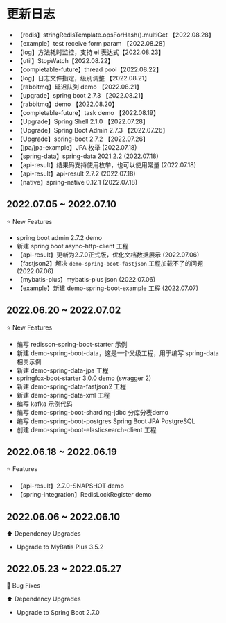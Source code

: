 # 更新日志

- 【redis】stringRedisTemplate.opsForHash().multiGet 【2022.08.28】
- 【example】test receive form param 【2022.08.28】
- 【log】方法耗时监控，支持 el 表达式【2022.08.23】
- 【util】StopWatch【2022.08.22】
- 【completable-future】thread pool【2022.08.22】
- 【log】日志文件指定，级别调整 【2022.08.21】
- 【rabbitmq】延迟队列 demo 【2022.08.21】
- 【upgrade】spring boot 2.7.3 【2022.08.21】
- 【rabbitmq】demo 【2022.08.20】
- 【completable-future】task demo 【2022.08.19】
- 【Upgrade】Spring Shell 2.1.0 【2022.07.28】
- 【Upgrade】Spring Boot Admin 2.7.3 【2022.07.26】
- 【Upgrade】spring-boot 2.7.2 【2022.07.26】
- 【jpa/jpa-example】JPA 枚举 (2022.07.18)
- 【spring-data】spring-data 2021.2.2 (2022.07.18)
- 【api-result】结果码支持使用枚举，也可以使用常量 (2022.07.18)
- 【api-result】api-result 2.7.2 (2022.07.18)
- 【native】spring-native 0.12.1 (2022.07.18)


## 2022.07.05 ~ 2022.07.10

:star: New Features

- spring boot admin 2.7.2 demo
- 新建 spring boot async-http-client 工程
- 【api-result】更新为2.7.0正式版，优化文档数据展示 (2022.07.06)
- 【fastjson2】解决 `demo-spring-boot-fastjson` 工程加载不了的问题 (2022.07.06)
- 【mybatis-plus】mybatis-plus json (2022.07.06)
- 【example】新建 demo-spring-boot-example 工程 (2022.07.07)


## 2022.06.20 ~ 2022.07.02

:star: New Features

- 编写 redisson-spring-boot-starter 示例
- 新建 demo-spring-boot-data，这是一个父级工程，用于编写 spring-data 相关示例
- 新建 demo-spring-data-jpa 工程
- springfox-boot-starter 3.0.0 demo (swagger 2)
- 新建 demo-spring-data-fastjson2 工程
- 新建 demo-spring-data-xml 工程
- 编写 kafka 示例代码
- 编写 demo-spring-boot-sharding-jdbc 分库分表demo
- 编写 demo-spring-boot-postgres Spring Boot JPA PostgreSQL 
- 创建 demo-spring-boot-elasticsearch-client 工程



## 2022.06.18 ~ 2022.06.19

:star: Features

- 【api-result】2.7.0-SNAPSHOT demo
- 【spring-integration】RedisLockRegister demo



## 2022.06.06 ~ 2022.06.10

:arrow_up: Dependency Upgrades

- Upgrade to MyBatis Plus 3.5.2



## 2022.05.23 ~ 2022.05.27

:bug: Bug Fixes

:arrow_up: Dependency Upgrades

- Upgrade to Spring Boot 2.7.0
